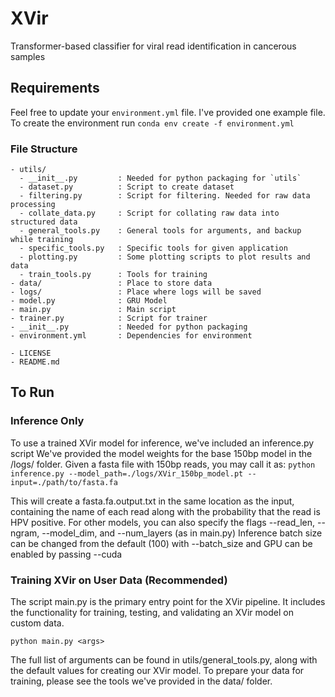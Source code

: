 # XVir
Transformer-based classifier for viral read identification in cancerous samples

## Requirements

Feel free to update your `environment.yml` file. I've provided one example file. To create the environment run `conda env create -f environment.yml`

### File Structure
```
- utils/
  - __init__.py         : Needed for python packaging for `utils`
  - dataset.py          : Script to create dataset
  - filtering.py        : Script for filtering. Needed for raw data processing
  - collate_data.py     : Script for collating raw data into structured data
  - general_tools.py    : General tools for arguments, and backup while training
  - specific_tools.py   : Specific tools for given application
  - plotting.py         : Some plotting scripts to plot results and data
  - train_tools.py      : Tools for training
- data/                 : Place to store data
- logs/                 : Place where logs will be saved
- model.py              : GRU Model
- main.py               : Main script
- trainer.py            : Script for trainer
- __init__.py           : Needed for python packaging
- environment.yml       : Dependencies for environment

- LICENSE
- README.md
```
## To Run

### Inference Only
To use a trained XVir model for inference, we've included an inference.py script
We've provided the model weights for the base 150bp model in the /logs/ folder. Given a fasta file with 150bp reads, you may call it as:
`python inference.py --model_path=./logs/XVir_150bp_model.pt --input=./path/to/fasta.fa`

This will create a fasta.fa.output.txt in the same location as the input, containing the name of each read along with the probability that the read is HPV positive.
For other models, you can also specify the flags --read_len, --ngram, --model_dim, and --num_layers (as in main.py)
Inference batch size can be changed from the default (100) with --batch_size and GPU can be enabled by passing --cuda

### Training XVir on User Data (Recommended)
The script main.py is the primary entry point for the XVir pipeline. It includes the functionality for training, testing, and validating an XVir model on custom data.

`python main.py <args>`

The full list of arguments can be found in utils/general_tools.py, along with the default values for creating our XVir model. To prepare your data for training, please see the tools we've provided in the data/ folder.